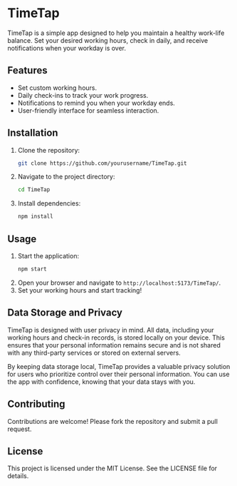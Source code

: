 # TimeTap

TimeTap is a simple app designed to help you maintain a healthy work-life balance. Set your desired working hours, check in daily, and receive notifications when your workday is over.

## Features
- Set custom working hours.
- Daily check-ins to track your work progress.
- Notifications to remind you when your workday ends.
- User-friendly interface for seamless interaction.

## Installation
1. Clone the repository:
   ```bash
   git clone https://github.com/yourusername/TimeTap.git
   ```
2. Navigate to the project directory:
   ```bash
   cd TimeTap
   ```
3. Install dependencies:
   ```bash
   npm install
   ```

## Usage
1. Start the application:
   ```bash
   npm start
   ```
2. Open your browser and navigate to `http://localhost:5173/TimeTap/`.
3. Set your working hours and start tracking!

## Data Storage and Privacy

TimeTap is designed with user privacy in mind. All data, including your working hours and check-in records, is stored locally on your device. This ensures that your personal information remains secure and is not shared with any third-party services or stored on external servers.

By keeping data storage local, TimeTap provides a valuable privacy solution for users who prioritize control over their personal information. You can use the app with confidence, knowing that your data stays with you.

## Contributing
Contributions are welcome! Please fork the repository and submit a pull request.

## License
This project is licensed under the MIT License. See the LICENSE file for details.